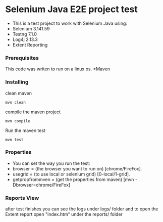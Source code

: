 # Selenium Java E2E project test
* This is a test project to work with Selenium Java using:
* Selenium 	3.141.59
* Testng		7.1.0
* Log4j		2.13.3
* Extent Reporting


### Prerequisites
This code was writen to run on a linux os. 
*Maven

### Installing
clean maven 
```
mvn clean
```
compile the maven project
```
mvn compile
```
Run the maven test
```
mvn test
```
### Properties
* You can set the way you run the test:
* browser = (the browser you want to run on) [chrome/FireFox].
* usegrid = (to use local or selenium grid) [0-local/1-grid].
* getpropfrommven = (get the properties from maven) [mvn -Dbrowser=chrome/FireFox]

### Reports View
after test finishes you can see the logs under logs/ folder
and to open the Extent report open "index.htm" under the reports/ folder
